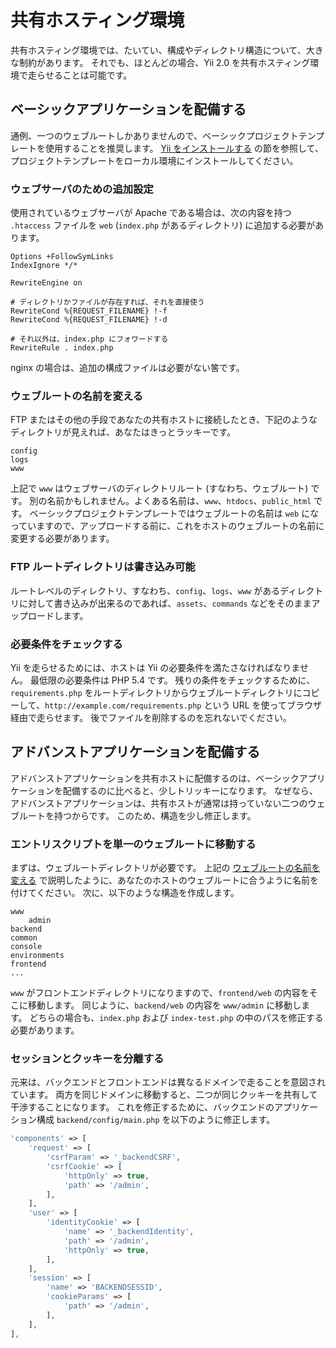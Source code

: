 共有ホスティング環境
====================

共有ホスティング環境では、たいてい、構成やディレクトリ構造について、大きな制約があります。
それでも、ほとんどの場合、Yii 2.0 を共有ホスティング環境で走らせることは可能です。

ベーシックアプリケーションを配備する
------------------------------------

通例、一つのウェブルートしかありませんので、ベーシックプロジェクトテンプレートを使用することを推奨します。
[Yii をインストールする](start-installation.md) の節を参照して、プロジェクトテンプレートをローカル環境にインストールしてください。

### ウェブサーバのための追加設定 <span id="add-extras-for-webserver"></span>

使用されているウェブサーバが Apache である場合は、次の内容を持つ `.htaccess` ファイルを `web` (`index.php` があるディレクトリ) に追加する必要があります。

```
Options +FollowSymLinks
IndexIgnore */*

RewriteEngine on

# ディレクトリかファイルが存在すれば、それを直接使う
RewriteCond %{REQUEST_FILENAME} !-f
RewriteCond %{REQUEST_FILENAME} !-d

# それ以外は、index.php にフォワードする
RewriteRule . index.php
```

nginx の場合は、追加の構成ファイルは必要がない筈です。

### ウェブルートの名前を変える <span id="renaming-webroot"></span>

FTP またはその他の手段であなたの共有ホストに接続したとき、下記のようなディレクトリが見えれば、あなたはきっとラッキーです。
 
```
config
logs
www
```

上記で `www` はウェブサーバのディレクトリルート (すなわち、ウェブルート) です。
別の名前かもしれません。よくある名前は、`www`、`htdocs`、`public_html` です。
ベーシックプロジェクトテンプレートではウェブルートの名前は `web` になっていますので、アップロードする前に、これをホストのウェブルートの名前に変更する必要があります。

### FTP ルートディレクトリは書き込み可能

ルートレベルのディレクトリ、すなわち、`config`、`logs`、`www` があるディレクトリに対して書き込みが出来るのであれば、`assets`、`commands` などをそのままアップロードします。

### 必要条件をチェックする

Yii を走らせるためには、ホストは Yii の必要条件を満たさなければなりません。
最低限の必要条件は PHP 5.4 です。
残りの条件をチェックするために、`requirements.php` をルートディレクトリからウェブルートディレクトリにコピーして、`http://example.com/requirements.php` という URL を使ってブラウザ経由で走らせます。
後でファイルを削除するのを忘れないでください。


アドバンストアプリケーションを配備する
--------------------------------------

アドバンストアプリケーションを共有ホストに配備するのは、ベーシックアプリケーションを配備するのに比べると、少しトリッキーになります。
なぜなら、アドバンストアプリケーションは、共有ホストが通常は持っていない二つのウェブルートを持つからです。
このため、構造を少し修正します。

### エントリスクリプトを単一のウェブルートに移動する

まずは、ウェブルートディレクトリが必要です。
上記の [ウェブルートの名前を変える](#renaming-webroot) で説明したように、あなたのホストのウェブルートに合うように名前を付けてください。
次に、以下のような構造を作成します。

```
www
    admin
backend
common
console
environments
frontend
...
```

`www` がフロントエンドディレクトリになりますので、`frontend/web` の内容をそこに移動します。
同じように、`backend/web` の内容を `www/admin` に移動します。
どちらの場合も、`index.php` および `index-test.php` の中のパスを修正する必要があります。

### セッションとクッキーを分離する

元来は、バックエンドとフロントエンドは異なるドメインで走ることを意図されています。
両方を同じドメインに移動すると、二つが同じクッキーを共有して干渉することになります。
これを修正するために、バックエンドのアプリケーション構成 `backend/config/main.php` を以下のように修正します。

```php
'components' => [
    'request' => [
        'csrfParam' => '_backendCSRF',
        'csrfCookie' => [
            'httpOnly' => true,
            'path' => '/admin',
        ],
    ],
    'user' => [
        'identityCookie' => [
            'name' => '_backendIdentity',
            'path' => '/admin',
            'httpOnly' => true,
        ],
    ],
    'session' => [
        'name' => 'BACKENDSESSID',
        'cookieParams' => [
            'path' => '/admin',
        ],
    ],
],
```
